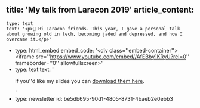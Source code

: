 title: 'My talk from Laracon 2019'
article_content:
  -
    type: text
    text: '<p>👋 Hi Laracon friends. This year, I gave a personal talk about growing old in tech, becoming jaded and depressed, and how I overcame it.</p>'
  -
    type: html_embed
    embed_code: '<style>.embed-container { position: relative; padding-bottom: 56.25%; height: 0; overflow: hidden; max-width: 100%; } .embed-container iframe, .embed-container object, .embed-container embed { position: absolute; top: 0; left: 0; width: 100%; height: 100%; }</style><div class=''embed-container''><iframe src=''https://www.youtube.com/embed//AfEBby1KRyU?rel=0'' frameborder=''0'' allowfullscreen></iframe></div>'
  -
    type: text
    text: '<p>If you''d like my slides you can <a href="http://justinjackson.ca/assets/laracon-2019-compressed.pdf">download them here</a>.</p>'
  -
    type: newsletter
id: be5db695-90d1-4805-8731-4baeb2e0ebb3
